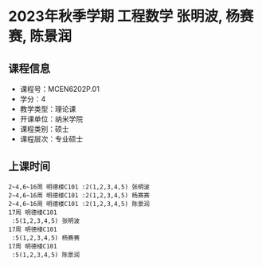 # 2023年秋季学期 工程数学 张明波, 杨赛赛, 陈景润






## 课程信息

- 课程号：MCEN6202P.01
- 学分：4
- 教学类型：理论课
- 开课单位：纳米学院
- 课程类别：硕士
- 课程层次：专业硕士

## 上课时间

```
2~4,6~16周 明德楼C101 :2(1,2,3,4,5) 张明波
2~4,6~16周 明德楼C101 :2(1,2,3,4,5) 杨赛赛
2~4,6~16周 明德楼C101 :2(1,2,3,4,5) 陈景润
17周 明德楼C101
 :5(1,2,3,4,5) 张明波
17周 明德楼C101
 :5(1,2,3,4,5) 杨赛赛
17周 明德楼C101
 :5(1,2,3,4,5) 陈景润
```

